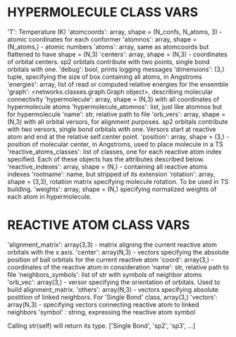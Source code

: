 # HYPERMOLECULE CLASS VARS

 'T': Temperature (K)
 'atomcoords': array, shape = (N_confs, N_atoms, 3) - atomic coordinates for each conformer
 'atomnos': array, shape = (N_atoms,) - atomic numbers
 'atoms': array, same as atomcoords but flattened to have shape = (N,3)
 'centers': array, shape = (N,3) - coordinates of orbital centers. sp2 orbitals contribute with two points, single bond orbitals with one.
 'debug': bool, prints logging messages
 'dimensions': (3,) tuple, specifying the size of box containing all atoms, in Angstroms
 'energies': array, list of read or computed relative energies for the ensemble
 'graph': <networkx.classes.graph.Graph object>, describing molecular connectivity
 'hypermolecule': array, shape = (N,3) with all coordinates of hypermolecule atoms
 'hypermolecule_atomnos': list, just like atomnos but for hypermolecule
 'name': str, relative path to file
 'orb_vers': array, shape = (N,3) with all orbital versors, for alignment purposes. sp2 orbitals contribute with two versors, single bond orbitals with one. Versors start at reactive atom and end at the relative self.center point.
 'position': array, shape = (3,) - position of molecular center, in Angstroms, used to place molecule in a TS
 'reactive_atoms_classes': list of classes, one for each reactive atom index specified. Each of these objects has the attributes described below.
 'reactive_indexes': array, shape = (N,) - containing all reactive atoms indexes
 'rootname': name, but stripped of its extension
 'rotation': array, shape = (3,3), rotation matrix specifying molecule rotation. To be used in TS building.
 'weights': array, shape = (N,) specifying normalized weights of each atom in hypermolecule.

 # REACTIVE ATOM CLASS VARS

 'alignment_matrix': array(3,3) - matrix aligning the current reactive atom orbitals with the x axis.
 'center': array(N,3) - vectors specifying the absolute position of ball orbitals for the current reactive atom
 'coord': array(3,) - coordinates of the reactive atom in consideration
 'name': str, relative path to file
 'neighbors_symbols': list of str with symbols of neighbor atoms
 'orb_vec': array(3,) - versor specifying the orientation of orbitals. Used to build alignment_matrix.
 'others': array(N,3) - vectors specifying absolute postition of linked neighbors. For 'Single Bond' class, array(3,)
 'vectors': array(N,3) - specifying vectors connecting reactive atom to linked neighbors
 'symbol' : string, expressing the reactive atom symbol

 Calling str(self) will return its type. ['Single Bond', 'sp2', 'sp3', ...]